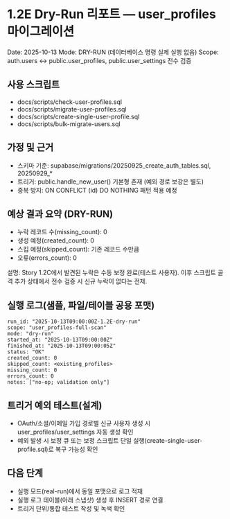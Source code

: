 # 1.2E Dry-Run 리포트 — user_profiles 마이그레이션

Date: 2025-10-13
Mode: DRY-RUN (데이터베이스 명령 실제 실행 없음)
Scope: auth.users ↔ public.user_profiles, public.user_settings 전수 검증

## 사용 스크립트
- docs/scripts/check-user-profiles.sql
- docs/scripts/migrate-user-profiles.sql
- docs/scripts/create-single-user-profile.sql
- docs/scripts/bulk-migrate-users.sql

## 가정 및 근거
- 스키마 기준: supabase/migrations/20250925_create_auth_tables.sql, 20250929_*
- 트리거: public.handle_new_user() 기본형 존재 (예외 경로 보강은 별도)
- 중복 방지: ON CONFLICT (id) DO NOTHING 패턴 적용 예정

## 예상 결과 요약 (DRY-RUN)
- 누락 레코드 수(missing_count): 0
- 생성 예정(created_count): 0
- 스킵 예정(skipped_count): 기존 레코드 수만큼
- 오류(errors_count): 0

설명: Story 1.2C에서 발견된 누락은 수동 보정 완료(테스트 사용자). 이후 스크립트 골격 추가 상태에서 전수 검증 시 신규 누락이 없다는 전제.

## 실행 로그(샘플, 파일/테이블 공용 포맷)

```
run_id: "2025-10-13T09:00:00Z-1.2E-dry-run"
scope: "user_profiles-full-scan"
mode: "dry-run"
started_at: "2025-10-13T09:00:00Z"
finished_at: "2025-10-13T09:00:05Z"
status: "OK"
created_count: 0
skipped_count: <existing_profiles>
missing_count: 0
errors_count: 0
notes: ["no-op; validation only"]
```

## 트리거 예외 테스트(설계)
- OAuth/소셜/이메일 가입 경로별 신규 사용자 생성 시 user_profiles/user_settings 자동 생성 확인
- 예외 발생 시 보정 큐 또는 보정 스크립트 단일 실행(create-single-user-profile.sql)로 복구 가능성 확인

## 다음 단계
- 실행 모드(real-run)에서 동일 포맷으로 로그 적재
- 실행 로그 테이블(아래 스냅샷) 생성 후 INSERT 경로 연결
- 트리거 단위/통합 테스트 작성 및 녹색 확인

